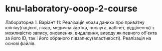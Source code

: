 # knu-laboratory-ooop-2-course

Лабораторна 1.
Варіант 11: Реалізація «бази даних» про приватну клініку(пацієнт, лікар, медична картка, послуга, кабінет, відділення) з можливістю запису, оновлення, видалення, виводу як певного об'єкта за його ID, так і його обраного підзапису(властивості). Реалізація на основі файлів.
